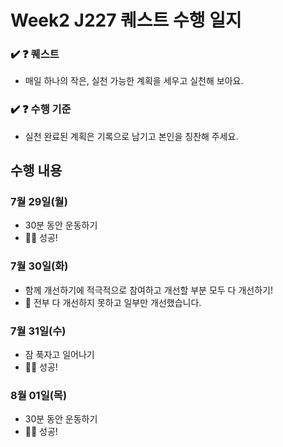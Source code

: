 # Week2 J227 퀘스트 수행 일지

### ✔️ ❓ 퀘스트

- 매일 하나의 작은, 실천 가능한 계획을 세우고 실천해 보아요.

### ✔️ ❓ 수행 기준

- 실천 완료된 계획은 기록으로 남기고 본인을 칭찬해 주세요.

## 수행 내용

### 7월 29일(월)
- 30분 동안 운동하기
- 🏃💨 성공! 


### 7월 30일(화)
- 함께 개선하기에 적극적으로 참여하고 개선할 부분 모두 다 개선하기!
- 🤔 전부 다 개선하지 못하고 일부만 개선했습니다.


### 7월 31일(수)
- 잠 푹자고 일어나기
- 🛌🏼 성공!


### 8월 01일(목)
- 30분 동안 운동하기
- 🏃💨 성공! 



